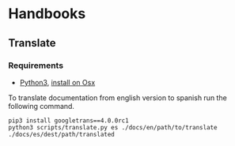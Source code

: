 # Handbooks

<!--- Explore Cencosud X core handbooks at https://portal.cencosudx.io -->

## Translate

### Requirements

- [Python3](https://www.python.org), [install on Osx](https://docs.python-guide.org/starting/install3/osx/)

To translate documentation from english version to spanish run the following command.

```shell
pip3 install googletrans==4.0.0rc1
python3 scripts/translate.py es ./docs/en/path/to/translate ./docs/es/dest/path/translated
```
